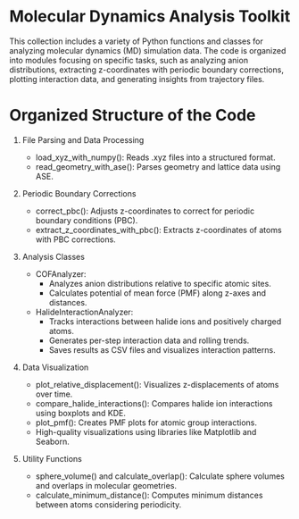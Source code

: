 # Molecular Dynamics Analysis Toolkit
This collection includes a variety of Python functions and classes for analyzing molecular dynamics (MD) simulation data. The code is organized into modules focusing on specific tasks, such as analyzing anion distributions, extracting z-coordinates with periodic boundary corrections, plotting interaction data, and generating insights from trajectory files. 

# Organized Structure of the Code
1. File Parsing and Data Processing

   - load_xyz_with_numpy(): Reads .xyz files into a structured format.
   - read_geometry_with_ase(): Parses geometry and lattice data using ASE.
 
2. Periodic Boundary Corrections

   - correct_pbc(): Adjusts z-coordinates to correct for periodic boundary conditions (PBC).
   - extract_z_coordinates_with_pbc(): Extracts z-coordinates of atoms with PBC corrections.

3. Analysis Classes

   - COFAnalyzer:
     - Analyzes anion distributions relative to specific atomic sites.
     - Calculates potential of mean force (PMF) along z-axes and distances.
   - HalideInteractionAnalyzer:
     - Tracks interactions between halide ions and positively charged atoms.
     - Generates per-step interaction data and rolling trends.
     - Saves results as CSV files and visualizes interaction patterns.
    
4. Data Visualization

   - plot_relative_displacement(): Visualizes z-displacements of atoms over time.
   - compare_halide_interactions(): Compares halide ion interactions using boxplots and KDE.
   - plot_pmf(): Creates PMF plots for atomic group interactions.
   - High-quality visualizations using libraries like Matplotlib and Seaborn.

5. Utility Functions

   - sphere_volume() and calculate_overlap(): Calculate sphere volumes and overlaps in molecular geometries.
   - calculate_minimum_distance(): Computes minimum distances between atoms considering periodicity.
